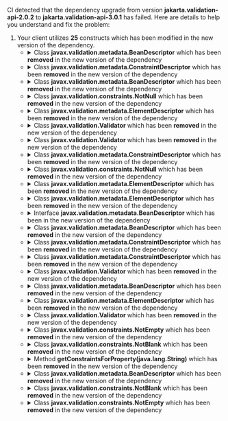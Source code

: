 CI detected that the dependency upgrade from version **jakarta.validation-api-2.0.2** to **jakarta.validation-api-3.0.1** has failed. Here are details to help you understand and fix the problem:
1. Your client utilizes **25** constructs which has been modified in the new version of the dependency.
   * <details>
        <summary>Class <b>javax.validation.metadata.BeanDescriptor</b> which has been <b>removed</b> in the new version of the dependency</summary>
            
        * <details>
          <summary>The failure is identified from the logs generated in the build process. </summary>
          
            *   >[[ERROR] /wicket-crudifier/src/main/java/com/premiumminds/wicket/crudifier/form/elements/ListControlGroups.java:[122,17] cannot find symbol<br>&nbsp;&nbsp;&nbsp;&nbsp;  symbol:   class BeanDescriptor
  location: class com.premiumminds.wicket.crudifier.form.elements.ListControlGroups<T>
](XXXX)
            *   An error was detected in line 122 which is making use of an outdated API.
             ``` java
             122   getConstraintsForClass(java.lang.Class);
            ```

          </details>
            
     </details>
   * <details>
        <summary>Class <b>javax.validation.metadata.ConstraintDescriptor</b> which has been <b>removed</b> in the new version of the dependency</summary>
            
        * <details>
          <summary>The failure is identified from the logs generated in the build process. </summary>
          
            *   >[[ERROR] /wicket-crudifier/src/main/java/com/premiumminds/wicket/crudifier/form/elements/ListControlGroups.java:[137,82] cannot find symbol<br>&nbsp;&nbsp;&nbsp;&nbsp;  symbol:   class NotNull
  location: class com.premiumminds.wicket.crudifier.form.elements.ListControlGroups<T>
](XXXX)
            *   An error was detected in line 137 which is making use of an outdated API.
             ``` java
             137   getAnnotation();
            ```

          </details>
            
     </details>
   * <details>
        <summary>Class <b>javax.validation.metadata.BeanDescriptor</b> which has been <b>removed</b> in the new version of the dependency</summary>
            
        * <details>
          <summary>The failure is identified from the logs generated in the build process. </summary>
          
            *   >[[ERROR] /wicket-crudifier/src/main/java/com/premiumminds/wicket/crudifier/form/elements/ListControlGroups.java:[122,17] cannot find symbol<br>&nbsp;&nbsp;&nbsp;&nbsp;  symbol:   class BeanDescriptor
  location: class com.premiumminds.wicket.crudifier.form.elements.ListControlGroups<T>
](XXXX)
            *   An error was detected in line 122 which is making use of an outdated API.
             ``` java
             122   javax.validation.metadata.BeanDescriptor constraintDescriptors = validator.getConstraintsForClass(modelClass);
            ```

          </details>
            
     </details>
   * <details>
        <summary>Class <b>javax.validation.constraints.NotNull</b> which has been <b>removed</b> in the new version of the dependency</summary>
            
        * <details>
          <summary>The failure is identified from the logs generated in the build process. </summary>
          
            *   >[[ERROR] /wicket-crudifier/src/main/java/com/premiumminds/wicket/crudifier/form/elements/ListControlGroups.java:[137,82] cannot find symbol<br>&nbsp;&nbsp;&nbsp;&nbsp;  symbol:   class NotNull
  location: class com.premiumminds.wicket.crudifier.form.elements.ListControlGroups<T>
](XXXX)
            *   An error was detected in line 137 which is making use of an outdated API.
             ``` java
             137   javax.validation.constraints.NotNull;
            ```

          </details>
            
     </details>
   * <details>
        <summary>Class <b>javax.validation.metadata.ElementDescriptor</b> which has been <b>removed</b> in the new version of the dependency</summary>
            
        * <details>
          <summary>The failure is identified from the logs generated in the build process. </summary>
          
            *   >[[ERROR] /wicket-crudifier/src/main/java/com/premiumminds/wicket/crudifier/form/elements/ListControlGroups.java:[135,37] cannot find symbol<br>&nbsp;&nbsp;&nbsp;&nbsp;  symbol:   class ConstraintDescriptor
  location: class com.premiumminds.wicket.crudifier.form.elements.ListControlGroups<T>
](XXXX)
            *   An error was detected in line 135 which is making use of an outdated API.
             ``` java
             135   getConstraintDescriptors();
            ```

          </details>
            
     </details>
   * <details>
        <summary>Class <b>javax.validation.Validator</b> which has been <b>removed</b> in the new version of the dependency</summary>
            
        * <details>
          <summary>The failure is identified from the logs generated in the build process. </summary>
          
            *   >[[ERROR] /wicket-crudifier/src/main/java/com/premiumminds/wicket/crudifier/form/elements/ListControlGroups.java:[121,82] cannot access javax.validation.ValidatorFactory<br>&nbsp;&nbsp;&nbsp;&nbsp;  class file for javax.validation.ValidatorFactory not found
](XXXX)
            *   An error was detected in line 121 which is making use of an outdated API.
             ``` java
             121   getValidator();
            ```
            *   >[[ERROR] /wicket-crudifier/src/main/java/com/premiumminds/wicket/crudifier/form/elements/ListControlGroups.java:[121,17] cannot find symbol<br>&nbsp;&nbsp;&nbsp;&nbsp;  symbol:   class Validator
  location: class com.premiumminds.wicket.crudifier.form.elements.ListControlGroups<T>
](XXXX)
            *   An error was detected in line 121 which is making use of an outdated API.
             ``` java
             121   getValidator();
            ```

          </details>
            
     </details>
   * <details>
        <summary>Class <b>javax.validation.Validator</b> which has been <b>removed</b> in the new version of the dependency</summary>
            
        * <details>
          <summary>The failure is identified from the logs generated in the build process. </summary>
          
            *   >[[ERROR] /wicket-crudifier/src/main/java/com/premiumminds/wicket/crudifier/form/elements/ListControlGroups.java:[122,17] cannot find symbol<br>&nbsp;&nbsp;&nbsp;&nbsp;  symbol:   class BeanDescriptor
  location: class com.premiumminds.wicket.crudifier.form.elements.ListControlGroups<T>
](XXXX)
            *   An error was detected in line 122 which is making use of an outdated API.
             ``` java
             122   validator;
            ```

          </details>
            
     </details>
   * <details>
        <summary>Class <b>javax.validation.metadata.ConstraintDescriptor</b> which has been <b>removed</b> in the new version of the dependency</summary>
            
        * <details>
          <summary>The failure is identified from the logs generated in the build process. </summary>
          
            *   >[[ERROR] /wicket-crudifier/src/main/java/com/premiumminds/wicket/crudifier/form/elements/ListControlGroups.java:[139,82] cannot find symbol<br>&nbsp;&nbsp;&nbsp;&nbsp;  symbol:   class NotBlank
  location: class com.premiumminds.wicket.crudifier.form.elements.ListControlGroups<T>
](XXXX)
            *   An error was detected in line 139 which is making use of an outdated API.
             ``` java
             139   getAnnotation();
            ```

          </details>
            
     </details>
   * <details>
        <summary>Class <b>javax.validation.constraints.NotNull</b> which has been <b>removed</b> in the new version of the dependency</summary>
            
        * <details>
          <summary>The failure is identified from the logs generated in the build process. </summary>
          
            *   >[[ERROR] /wicket-crudifier/src/main/java/com/premiumminds/wicket/crudifier/form/elements/ListControlGroups.java:[40,36] package javax.validation.constraints does not exist<br>&nbsp;&nbsp;&nbsp;&nbsp;](XXXX)
            *   An error was detected in line 40 which is making use of an outdated API.
             ``` java
             40   import javax.validation.constraints.NotNull;;
            ```

          </details>
            
     </details>
   * <details>
        <summary>Class <b>javax.validation.metadata.ElementDescriptor</b> which has been <b>removed</b> in the new version of the dependency</summary>
            
        * <details>
          <summary>The failure is identified from the logs generated in the build process. </summary>
          
            *   >[[ERROR] /wicket-crudifier/src/main/java/com/premiumminds/wicket/crudifier/form/elements/ListControlGroups.java:[135,37] cannot find symbol<br>&nbsp;&nbsp;&nbsp;&nbsp;  symbol:   class ConstraintDescriptor
  location: class com.premiumminds.wicket.crudifier.form.elements.ListControlGroups<T>
](XXXX)
            *   An error was detected in line 135 which is making use of an outdated API.
             ``` java
             135   constraintDescriptor;
            ```

          </details>
            
     </details>
   * <details>
        <summary>Class <b>javax.validation.metadata.ElementDescriptor</b> which has been <b>removed</b> in the new version of the dependency</summary>
            
        * <details>
          <summary>The failure is identified from the logs generated in the build process. </summary>
          
            *   >[[ERROR] /wicket-crudifier/src/main/java/com/premiumminds/wicket/crudifier/form/elements/ListControlGroups.java:[43,33] package javax.validation.metadata does not exist<br>&nbsp;&nbsp;&nbsp;&nbsp;](XXXX)
            *   An error was detected in line 43 which is making use of an outdated API.
             ``` java
             43   import javax.validation.metadata.ElementDescriptor;;
            ```

          </details>
            
     </details>
   * <details>
        <summary>Interface <b>javax.validation.metadata.BeanDescriptor</b> which has been <b></b> in the new version of the dependency</summary>
            
        * <details>
          <summary>The failure is identified from the logs generated in the build process. </summary>
          
            *   >[[ERROR] /wicket-crudifier/src/main/java/com/premiumminds/wicket/crudifier/form/elements/ListControlGroups.java:[135,37] cannot find symbol<br>&nbsp;&nbsp;&nbsp;&nbsp;  symbol:   class ConstraintDescriptor
  location: class com.premiumminds.wicket.crudifier.form.elements.ListControlGroups<T>
](XXXX)
            *   An error was detected in line 135 which is making use of an outdated API.
             ``` java
             135   constraintDescriptor.getConstraintDescriptors();
            ```

          </details>
            
     </details>
   * <details>
        <summary>Class <b>javax.validation.metadata.BeanDescriptor</b> which has been <b>removed</b> in the new version of the dependency</summary>
            
        * <details>
          <summary>The failure is identified from the logs generated in the build process. </summary>
          
            *   >[[ERROR] /wicket-crudifier/src/main/java/com/premiumminds/wicket/crudifier/form/elements/ListControlGroups.java:[133,25] cannot find symbol<br>&nbsp;&nbsp;&nbsp;&nbsp;  symbol:   class ElementDescriptor
  location: class com.premiumminds.wicket.crudifier.form.elements.ListControlGroups<T>
](XXXX)
            *   An error was detected in line 133 which is making use of an outdated API.
             ``` java
             133   getConstraintsForProperty(java.lang.String);
            ```

          </details>
            
     </details>
   * <details>
        <summary>Class <b>javax.validation.metadata.ConstraintDescriptor</b> which has been <b>removed</b> in the new version of the dependency</summary>
            
        * <details>
          <summary>The failure is identified from the logs generated in the build process. </summary>
          
            *   >[[ERROR] /wicket-crudifier/src/main/java/com/premiumminds/wicket/crudifier/form/elements/ListControlGroups.java:[138,82] cannot find symbol<br>&nbsp;&nbsp;&nbsp;&nbsp;  symbol:   class NotEmpty
  location: class com.premiumminds.wicket.crudifier.form.elements.ListControlGroups<T>
](XXXX)
            *   An error was detected in line 138 which is making use of an outdated API.
             ``` java
             138   getAnnotation();
            ```

          </details>
            
     </details>
   * <details>
        <summary>Class <b>javax.validation.metadata.ConstraintDescriptor</b> which has been <b>removed</b> in the new version of the dependency</summary>
            
        * <details>
          <summary>The failure is identified from the logs generated in the build process. </summary>
          
            *   >[[ERROR] /wicket-crudifier/src/main/java/com/premiumminds/wicket/crudifier/form/elements/ListControlGroups.java:[42,33] package javax.validation.metadata does not exist<br>&nbsp;&nbsp;&nbsp;&nbsp;](XXXX)
            *   An error was detected in line 42 which is making use of an outdated API.
             ``` java
             42   import javax.validation.metadata.ConstraintDescriptor;;
            ```

          </details>
            
     </details>
   * <details>
        <summary>Class <b>javax.validation.Validator</b> which has been <b>removed</b> in the new version of the dependency</summary>
            
        * <details>
          <summary>The failure is identified from the logs generated in the build process. </summary>
          
            *   >[[ERROR] /wicket-crudifier/src/main/java/com/premiumminds/wicket/crudifier/form/elements/ListControlGroups.java:[121,82] cannot access javax.validation.ValidatorFactory<br>&nbsp;&nbsp;&nbsp;&nbsp;  class file for javax.validation.ValidatorFactory not found
](XXXX)
            *   An error was detected in line 121 which is making use of an outdated API.
             ``` java
             121   javax.validation.Validator validator = com.premiumminds.webapp.wicket.validators.HibernateValidatorProperty.validatorFactory.getValidator();
            ```
            *   >[[ERROR] /wicket-crudifier/src/main/java/com/premiumminds/wicket/crudifier/form/elements/ListControlGroups.java:[121,17] cannot find symbol<br>&nbsp;&nbsp;&nbsp;&nbsp;  symbol:   class Validator
  location: class com.premiumminds.wicket.crudifier.form.elements.ListControlGroups<T>
](XXXX)
            *   An error was detected in line 121 which is making use of an outdated API.
             ``` java
             121   javax.validation.Validator validator = com.premiumminds.webapp.wicket.validators.HibernateValidatorProperty.validatorFactory.getValidator();
            ```

          </details>
            
     </details>
   * <details>
        <summary>Class <b>javax.validation.metadata.BeanDescriptor</b> which has been <b>removed</b> in the new version of the dependency</summary>
            
        * <details>
          <summary>The failure is identified from the logs generated in the build process. </summary>
          
            *   >[[ERROR] /wicket-crudifier/src/main/java/com/premiumminds/wicket/crudifier/form/elements/ListControlGroups.java:[133,25] cannot find symbol<br>&nbsp;&nbsp;&nbsp;&nbsp;  symbol:   class ElementDescriptor
  location: class com.premiumminds.wicket.crudifier.form.elements.ListControlGroups<T>
](XXXX)
            *   An error was detected in line 133 which is making use of an outdated API.
             ``` java
             133   constraintDescriptors;
            ```

          </details>
            
     </details>
   * <details>
        <summary>Class <b>javax.validation.metadata.ElementDescriptor</b> which has been <b>removed</b> in the new version of the dependency</summary>
            
        * <details>
          <summary>The failure is identified from the logs generated in the build process. </summary>
          
            *   >[[ERROR] /wicket-crudifier/src/main/java/com/premiumminds/wicket/crudifier/form/elements/ListControlGroups.java:[133,25] cannot find symbol<br>&nbsp;&nbsp;&nbsp;&nbsp;  symbol:   class ElementDescriptor
  location: class com.premiumminds.wicket.crudifier.form.elements.ListControlGroups<T>
](XXXX)
            *   An error was detected in line 133 which is making use of an outdated API.
             ``` java
             133   javax.validation.metadata.ElementDescriptor constraintDescriptor = constraintDescriptors.getConstraintsForProperty(descriptor.getName());
            ```

          </details>
            
     </details>
   * <details>
        <summary>Class <b>javax.validation.Validator</b> which has been <b>removed</b> in the new version of the dependency</summary>
            
        * <details>
          <summary>The failure is identified from the logs generated in the build process. </summary>
          
            *   >[[ERROR] /wicket-crudifier/src/main/java/com/premiumminds/wicket/crudifier/form/elements/ListControlGroups.java:[37,24] package javax.validation does not exist<br>&nbsp;&nbsp;&nbsp;&nbsp;](XXXX)
            *   An error was detected in line 37 which is making use of an outdated API.
             ``` java
             37   import javax.validation.Validator;;
            ```

          </details>
            
     </details>
   * <details>
        <summary>Class <b>javax.validation.constraints.NotEmpty</b> which has been <b>removed</b> in the new version of the dependency</summary>
            
        * <details>
          <summary>The failure is identified from the logs generated in the build process. </summary>
          
            *   >[[ERROR] /wicket-crudifier/src/main/java/com/premiumminds/wicket/crudifier/form/elements/ListControlGroups.java:[39,36] package javax.validation.constraints does not exist<br>&nbsp;&nbsp;&nbsp;&nbsp;](XXXX)
            *   An error was detected in line 39 which is making use of an outdated API.
             ``` java
             39   import javax.validation.constraints.NotEmpty;;
            ```

          </details>
            
     </details>
   * <details>
        <summary>Class <b>javax.validation.constraints.NotBlank</b> which has been <b>removed</b> in the new version of the dependency</summary>
            
        * <details>
          <summary>The failure is identified from the logs generated in the build process. </summary>
          
            *   >[[ERROR] /wicket-crudifier/src/main/java/com/premiumminds/wicket/crudifier/form/elements/ListControlGroups.java:[38,36] package javax.validation.constraints does not exist<br>&nbsp;&nbsp;&nbsp;&nbsp;](XXXX)
            *   An error was detected in line 38 which is making use of an outdated API.
             ``` java
             38   import javax.validation.constraints.NotBlank;;
            ```

          </details>
            
     </details>
   * <details>
        <summary>Method <b>getConstraintsForProperty(java.lang.String)</b> which has been <b>removed</b> in the new version of the dependency</summary>
            
        * <details>
          <summary>The failure is identified from the logs generated in the build process. </summary>
          
            *   >[[ERROR] /wicket-crudifier/src/main/java/com/premiumminds/wicket/crudifier/form/elements/ListControlGroups.java:[133,25] cannot find symbol<br>&nbsp;&nbsp;&nbsp;&nbsp;  symbol:   class ElementDescriptor
  location: class com.premiumminds.wicket.crudifier.form.elements.ListControlGroups<T>
](XXXX)
            *   An error was detected in line 133 which is making use of an outdated API.
             ``` java
             133   constraintDescriptors.getConstraintsForProperty(descriptor.getName());
            ```

          </details>
            
     </details>
   * <details>
        <summary>Class <b>javax.validation.metadata.BeanDescriptor</b> which has been <b>removed</b> in the new version of the dependency</summary>
            
        * <details>
          <summary>The failure is identified from the logs generated in the build process. </summary>
          
            *   >[[ERROR] /wicket-crudifier/src/main/java/com/premiumminds/wicket/crudifier/form/elements/ListControlGroups.java:[41,33] package javax.validation.metadata does not exist<br>&nbsp;&nbsp;&nbsp;&nbsp;](XXXX)
            *   An error was detected in line 41 which is making use of an outdated API.
             ``` java
             41   import javax.validation.metadata.BeanDescriptor;;
            ```

          </details>
            
     </details>
   * <details>
        <summary>Class <b>javax.validation.constraints.NotBlank</b> which has been <b>removed</b> in the new version of the dependency</summary>
            
        * <details>
          <summary>The failure is identified from the logs generated in the build process. </summary>
          
            *   >[[ERROR] /wicket-crudifier/src/main/java/com/premiumminds/wicket/crudifier/form/elements/ListControlGroups.java:[139,82] cannot find symbol<br>&nbsp;&nbsp;&nbsp;&nbsp;  symbol:   class NotBlank
  location: class com.premiumminds.wicket.crudifier.form.elements.ListControlGroups<T>
](XXXX)
            *   An error was detected in line 139 which is making use of an outdated API.
             ``` java
             139   javax.validation.constraints.NotBlank;
            ```

          </details>
            
     </details>
   * <details>
        <summary>Class <b>javax.validation.constraints.NotEmpty</b> which has been <b>removed</b> in the new version of the dependency</summary>
            
        * <details>
          <summary>The failure is identified from the logs generated in the build process. </summary>
          
            *   >[[ERROR] /wicket-crudifier/src/main/java/com/premiumminds/wicket/crudifier/form/elements/ListControlGroups.java:[138,82] cannot find symbol<br>&nbsp;&nbsp;&nbsp;&nbsp;  symbol:   class NotEmpty
  location: class com.premiumminds.wicket.crudifier.form.elements.ListControlGroups<T>
](XXXX)
            *   An error was detected in line 138 which is making use of an outdated API.
             ``` java
             138   javax.validation.constraints.NotEmpty;
            ```

          </details>
            
     </details>


